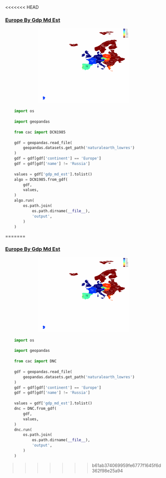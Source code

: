 <<<<<<< HEAD
### [Europe By Gdp Md Est](examples/europe_by_gdp_md_est)

<p align="center">

  <a href="https://github.com/nuuuwan/continuous_area_cartograms/tree/main/examples/europe_by_gdp_md_est">
    <img src="https://raw.githubusercontent.com/nuuuwan/continuous_area_cartograms/main/examples/europe_by_gdp_md_est/output/animated.gif" height="240px" />
  </a>

</p>

```python
    import os

    import geopandas

    from cac import DCN1985

    gdf = geopandas.read_file(
        geopandas.datasets.get_path('naturalearth_lowres')
    )
    gdf = gdf[gdf['continent'] == 'Europe']
    gdf = gdf[gdf['name'] != 'Russia']

    values = gdf['gdp_md_est'].tolist()
    algo = DCN1985.from_gdf(
        gdf,
        values,
    )
    algo.run(
        os.path.join(
            os.path.dirname(__file__),
            'output',
        )
    )

```
=======
### [Europe By Gdp Md Est](examples/europe_by_gdp_md_est)

<p align="center">

  <a href="https://github.com/nuuuwan/continuous_area_cartograms/tree/main/examples/europe_by_gdp_md_est">
    <img src="https://raw.githubusercontent.com/nuuuwan/continuous_area_cartograms/main/examples/europe_by_gdp_md_est/output/animated.gif" height="240px" />
  </a>

</p>

```python
    import os

    import geopandas

    from cac import DNC

    gdf = geopandas.read_file(
        geopandas.datasets.get_path('naturalearth_lowres')
    )
    gdf = gdf[gdf['continent'] == 'Europe']
    gdf = gdf[gdf['name'] != 'Russia']

    values = gdf['gdp_md_est'].tolist()
    dnc = DNC.from_gdf(
        gdf,
        values,
    )
    dnc.run(
        os.path.join(
            os.path.dirname(__file__),
            'output',
        )
    )

```
>>>>>>> b61ab374069959fe6777f1645f6d362f98e25a94
